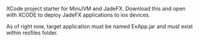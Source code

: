 XCode project starter for MiniJVM and JadeFX. Download this and open with XCODE to deploy JadeFX applications to ios devices.

As of right now, target application must be named ExApp.jar and must exist within resfiles folder.
